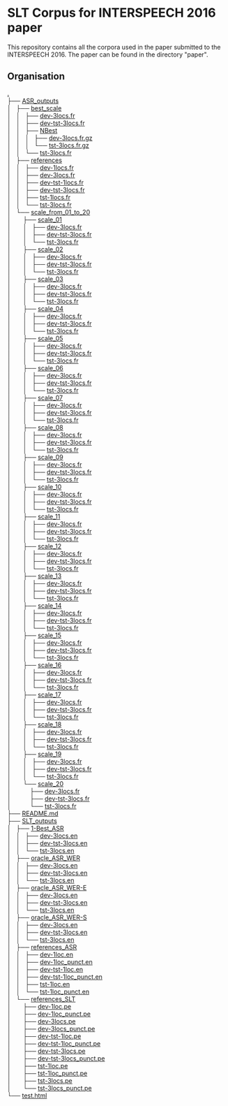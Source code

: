 # SLT Corpus for INTERSPEECH 2016 paper

This repository contains all the corpora used in the paper submitted to the INTERSPEECH 2016.
The paper can be found in the directory "paper".

## Organisation

<a href=".">.</a><br>
├── <a href="./ASR_outputs/">ASR_outputs</a><br>
│   ├── <a href="./ASR_outputs/best_scale/">best_scale</a><br>
│   │   ├── <a href="./ASR_outputs/best_scale/dev-3locs.fr">dev-3locs.fr</a><br>
│   │   ├── <a href="./ASR_outputs/best_scale/dev-tst-3locs.fr">dev-tst-3locs.fr</a><br>
│   │   ├── <a href="./ASR_outputs/best_scale/NBest/">NBest</a><br>
│   │   │   ├── <a href="./ASR_outputs/best_scale/NBest/dev-3locs.fr.gz">dev-3locs.fr.gz</a><br>
│   │   │   └── <a href="./ASR_outputs/best_scale/NBest/tst-3locs.fr.gz">tst-3locs.fr.gz</a><br>
│   │   └── <a href="./ASR_outputs/best_scale/tst-3locs.fr">tst-3locs.fr</a><br>
│   ├── <a href="./ASR_outputs/references/">references</a><br>
│   │   ├── <a href="./ASR_outputs/references/dev-1locs.fr">dev-1locs.fr</a><br>
│   │   ├── <a href="./ASR_outputs/references/dev-3locs.fr">dev-3locs.fr</a><br>
│   │   ├── <a href="./ASR_outputs/references/dev-tst-1locs.fr">dev-tst-1locs.fr</a><br>
│   │   ├── <a href="./ASR_outputs/references/dev-tst-3locs.fr">dev-tst-3locs.fr</a><br>
│   │   ├── <a href="./ASR_outputs/references/tst-1locs.fr">tst-1locs.fr</a><br>
│   │   └── <a href="./ASR_outputs/references/tst-3locs.fr">tst-3locs.fr</a><br>
│   └── <a href="./ASR_outputs/scale_from_01_to_20/">scale_from_01_to_20</a><br>
│   &nbsp;&nbsp;&nbsp; ├── <a href="./ASR_outputs/scale_from_01_to_20/scale_01/">scale_01</a><br>
│   &nbsp;&nbsp;&nbsp; │   ├── <a href="./ASR_outputs/scale_from_01_to_20/scale_01/dev-3locs.fr">dev-3locs.fr</a><br>
│   &nbsp;&nbsp;&nbsp; │   ├── <a href="./ASR_outputs/scale_from_01_to_20/scale_01/dev-tst-3locs.fr">dev-tst-3locs.fr</a><br>
│   &nbsp;&nbsp;&nbsp; │   └── <a href="./ASR_outputs/scale_from_01_to_20/scale_01/tst-3locs.fr">tst-3locs.fr</a><br>
│   &nbsp;&nbsp;&nbsp; ├── <a href="./ASR_outputs/scale_from_01_to_20/scale_02/">scale_02</a><br>
│   &nbsp;&nbsp;&nbsp; │   ├── <a href="./ASR_outputs/scale_from_01_to_20/scale_02/dev-3locs.fr">dev-3locs.fr</a><br>
│   &nbsp;&nbsp;&nbsp; │   ├── <a href="./ASR_outputs/scale_from_01_to_20/scale_02/dev-tst-3locs.fr">dev-tst-3locs.fr</a><br>
│   &nbsp;&nbsp;&nbsp; │   └── <a href="./ASR_outputs/scale_from_01_to_20/scale_02/tst-3locs.fr">tst-3locs.fr</a><br>
│   &nbsp;&nbsp;&nbsp; ├── <a href="./ASR_outputs/scale_from_01_to_20/scale_03/">scale_03</a><br>
│   &nbsp;&nbsp;&nbsp; │   ├── <a href="./ASR_outputs/scale_from_01_to_20/scale_03/dev-3locs.fr">dev-3locs.fr</a><br>
│   &nbsp;&nbsp;&nbsp; │   ├── <a href="./ASR_outputs/scale_from_01_to_20/scale_03/dev-tst-3locs.fr">dev-tst-3locs.fr</a><br>
│   &nbsp;&nbsp;&nbsp; │   └── <a href="./ASR_outputs/scale_from_01_to_20/scale_03/tst-3locs.fr">tst-3locs.fr</a><br>
│   &nbsp;&nbsp;&nbsp; ├── <a href="./ASR_outputs/scale_from_01_to_20/scale_04/">scale_04</a><br>
│   &nbsp;&nbsp;&nbsp; │   ├── <a href="./ASR_outputs/scale_from_01_to_20/scale_04/dev-3locs.fr">dev-3locs.fr</a><br>
│   &nbsp;&nbsp;&nbsp; │   ├── <a href="./ASR_outputs/scale_from_01_to_20/scale_04/dev-tst-3locs.fr">dev-tst-3locs.fr</a><br>
│   &nbsp;&nbsp;&nbsp; │   └── <a href="./ASR_outputs/scale_from_01_to_20/scale_04/tst-3locs.fr">tst-3locs.fr</a><br>
│   &nbsp;&nbsp;&nbsp; ├── <a href="./ASR_outputs/scale_from_01_to_20/scale_05/">scale_05</a><br>
│   &nbsp;&nbsp;&nbsp; │   ├── <a href="./ASR_outputs/scale_from_01_to_20/scale_05/dev-3locs.fr">dev-3locs.fr</a><br>
│   &nbsp;&nbsp;&nbsp; │   ├── <a href="./ASR_outputs/scale_from_01_to_20/scale_05/dev-tst-3locs.fr">dev-tst-3locs.fr</a><br>
│   &nbsp;&nbsp;&nbsp; │   └── <a href="./ASR_outputs/scale_from_01_to_20/scale_05/tst-3locs.fr">tst-3locs.fr</a><br>
│   &nbsp;&nbsp;&nbsp; ├── <a href="./ASR_outputs/scale_from_01_to_20/scale_06/">scale_06</a><br>
│   &nbsp;&nbsp;&nbsp; │   ├── <a href="./ASR_outputs/scale_from_01_to_20/scale_06/dev-3locs.fr">dev-3locs.fr</a><br>
│   &nbsp;&nbsp;&nbsp; │   ├── <a href="./ASR_outputs/scale_from_01_to_20/scale_06/dev-tst-3locs.fr">dev-tst-3locs.fr</a><br>
│   &nbsp;&nbsp;&nbsp; │   └── <a href="./ASR_outputs/scale_from_01_to_20/scale_06/tst-3locs.fr">tst-3locs.fr</a><br>
│   &nbsp;&nbsp;&nbsp; ├── <a href="./ASR_outputs/scale_from_01_to_20/scale_07/">scale_07</a><br>
│   &nbsp;&nbsp;&nbsp; │   ├── <a href="./ASR_outputs/scale_from_01_to_20/scale_07/dev-3locs.fr">dev-3locs.fr</a><br>
│   &nbsp;&nbsp;&nbsp; │   ├── <a href="./ASR_outputs/scale_from_01_to_20/scale_07/dev-tst-3locs.fr">dev-tst-3locs.fr</a><br>
│   &nbsp;&nbsp;&nbsp; │   └── <a href="./ASR_outputs/scale_from_01_to_20/scale_07/tst-3locs.fr">tst-3locs.fr</a><br>
│   &nbsp;&nbsp;&nbsp; ├── <a href="./ASR_outputs/scale_from_01_to_20/scale_08/">scale_08</a><br>
│   &nbsp;&nbsp;&nbsp; │   ├── <a href="./ASR_outputs/scale_from_01_to_20/scale_08/dev-3locs.fr">dev-3locs.fr</a><br>
│   &nbsp;&nbsp;&nbsp; │   ├── <a href="./ASR_outputs/scale_from_01_to_20/scale_08/dev-tst-3locs.fr">dev-tst-3locs.fr</a><br>
│   &nbsp;&nbsp;&nbsp; │   └── <a href="./ASR_outputs/scale_from_01_to_20/scale_08/tst-3locs.fr">tst-3locs.fr</a><br>
│   &nbsp;&nbsp;&nbsp; ├── <a href="./ASR_outputs/scale_from_01_to_20/scale_09/">scale_09</a><br>
│   &nbsp;&nbsp;&nbsp; │   ├── <a href="./ASR_outputs/scale_from_01_to_20/scale_09/dev-3locs.fr">dev-3locs.fr</a><br>
│   &nbsp;&nbsp;&nbsp; │   ├── <a href="./ASR_outputs/scale_from_01_to_20/scale_09/dev-tst-3locs.fr">dev-tst-3locs.fr</a><br>
│   &nbsp;&nbsp;&nbsp; │   └── <a href="./ASR_outputs/scale_from_01_to_20/scale_09/tst-3locs.fr">tst-3locs.fr</a><br>
│   &nbsp;&nbsp;&nbsp; ├── <a href="./ASR_outputs/scale_from_01_to_20/scale_10/">scale_10</a><br>
│   &nbsp;&nbsp;&nbsp; │   ├── <a href="./ASR_outputs/scale_from_01_to_20/scale_10/dev-3locs.fr">dev-3locs.fr</a><br>
│   &nbsp;&nbsp;&nbsp; │   ├── <a href="./ASR_outputs/scale_from_01_to_20/scale_10/dev-tst-3locs.fr">dev-tst-3locs.fr</a><br>
│   &nbsp;&nbsp;&nbsp; │   └── <a href="./ASR_outputs/scale_from_01_to_20/scale_10/tst-3locs.fr">tst-3locs.fr</a><br>
│   &nbsp;&nbsp;&nbsp; ├── <a href="./ASR_outputs/scale_from_01_to_20/scale_11/">scale_11</a><br>
│   &nbsp;&nbsp;&nbsp; │   ├── <a href="./ASR_outputs/scale_from_01_to_20/scale_11/dev-3locs.fr">dev-3locs.fr</a><br>
│   &nbsp;&nbsp;&nbsp; │   ├── <a href="./ASR_outputs/scale_from_01_to_20/scale_11/dev-tst-3locs.fr">dev-tst-3locs.fr</a><br>
│   &nbsp;&nbsp;&nbsp; │   └── <a href="./ASR_outputs/scale_from_01_to_20/scale_11/tst-3locs.fr">tst-3locs.fr</a><br>
│   &nbsp;&nbsp;&nbsp; ├── <a href="./ASR_outputs/scale_from_01_to_20/scale_12/">scale_12</a><br>
│   &nbsp;&nbsp;&nbsp; │   ├── <a href="./ASR_outputs/scale_from_01_to_20/scale_12/dev-3locs.fr">dev-3locs.fr</a><br>
│   &nbsp;&nbsp;&nbsp; │   ├── <a href="./ASR_outputs/scale_from_01_to_20/scale_12/dev-tst-3locs.fr">dev-tst-3locs.fr</a><br>
│   &nbsp;&nbsp;&nbsp; │   └── <a href="./ASR_outputs/scale_from_01_to_20/scale_12/tst-3locs.fr">tst-3locs.fr</a><br>
│   &nbsp;&nbsp;&nbsp; ├── <a href="./ASR_outputs/scale_from_01_to_20/scale_13/">scale_13</a><br>
│   &nbsp;&nbsp;&nbsp; │   ├── <a href="./ASR_outputs/scale_from_01_to_20/scale_13/dev-3locs.fr">dev-3locs.fr</a><br>
│   &nbsp;&nbsp;&nbsp; │   ├── <a href="./ASR_outputs/scale_from_01_to_20/scale_13/dev-tst-3locs.fr">dev-tst-3locs.fr</a><br>
│   &nbsp;&nbsp;&nbsp; │   └── <a href="./ASR_outputs/scale_from_01_to_20/scale_13/tst-3locs.fr">tst-3locs.fr</a><br>
│   &nbsp;&nbsp;&nbsp; ├── <a href="./ASR_outputs/scale_from_01_to_20/scale_14/">scale_14</a><br>
│   &nbsp;&nbsp;&nbsp; │   ├── <a href="./ASR_outputs/scale_from_01_to_20/scale_14/dev-3locs.fr">dev-3locs.fr</a><br>
│   &nbsp;&nbsp;&nbsp; │   ├── <a href="./ASR_outputs/scale_from_01_to_20/scale_14/dev-tst-3locs.fr">dev-tst-3locs.fr</a><br>
│   &nbsp;&nbsp;&nbsp; │   └── <a href="./ASR_outputs/scale_from_01_to_20/scale_14/tst-3locs.fr">tst-3locs.fr</a><br>
│   &nbsp;&nbsp;&nbsp; ├── <a href="./ASR_outputs/scale_from_01_to_20/scale_15/">scale_15</a><br>
│   &nbsp;&nbsp;&nbsp; │   ├── <a href="./ASR_outputs/scale_from_01_to_20/scale_15/dev-3locs.fr">dev-3locs.fr</a><br>
│   &nbsp;&nbsp;&nbsp; │   ├── <a href="./ASR_outputs/scale_from_01_to_20/scale_15/dev-tst-3locs.fr">dev-tst-3locs.fr</a><br>
│   &nbsp;&nbsp;&nbsp; │   └── <a href="./ASR_outputs/scale_from_01_to_20/scale_15/tst-3locs.fr">tst-3locs.fr</a><br>
│   &nbsp;&nbsp;&nbsp; ├── <a href="./ASR_outputs/scale_from_01_to_20/scale_16/">scale_16</a><br>
│   &nbsp;&nbsp;&nbsp; │   ├── <a href="./ASR_outputs/scale_from_01_to_20/scale_16/dev-3locs.fr">dev-3locs.fr</a><br>
│   &nbsp;&nbsp;&nbsp; │   ├── <a href="./ASR_outputs/scale_from_01_to_20/scale_16/dev-tst-3locs.fr">dev-tst-3locs.fr</a><br>
│   &nbsp;&nbsp;&nbsp; │   └── <a href="./ASR_outputs/scale_from_01_to_20/scale_16/tst-3locs.fr">tst-3locs.fr</a><br>
│   &nbsp;&nbsp;&nbsp; ├── <a href="./ASR_outputs/scale_from_01_to_20/scale_17/">scale_17</a><br>
│   &nbsp;&nbsp;&nbsp; │   ├── <a href="./ASR_outputs/scale_from_01_to_20/scale_17/dev-3locs.fr">dev-3locs.fr</a><br>
│   &nbsp;&nbsp;&nbsp; │   ├── <a href="./ASR_outputs/scale_from_01_to_20/scale_17/dev-tst-3locs.fr">dev-tst-3locs.fr</a><br>
│   &nbsp;&nbsp;&nbsp; │   └── <a href="./ASR_outputs/scale_from_01_to_20/scale_17/tst-3locs.fr">tst-3locs.fr</a><br>
│   &nbsp;&nbsp;&nbsp; ├── <a href="./ASR_outputs/scale_from_01_to_20/scale_18/">scale_18</a><br>
│   &nbsp;&nbsp;&nbsp; │   ├── <a href="./ASR_outputs/scale_from_01_to_20/scale_18/dev-3locs.fr">dev-3locs.fr</a><br>
│   &nbsp;&nbsp;&nbsp; │   ├── <a href="./ASR_outputs/scale_from_01_to_20/scale_18/dev-tst-3locs.fr">dev-tst-3locs.fr</a><br>
│   &nbsp;&nbsp;&nbsp; │   └── <a href="./ASR_outputs/scale_from_01_to_20/scale_18/tst-3locs.fr">tst-3locs.fr</a><br>
│   &nbsp;&nbsp;&nbsp; ├── <a href="./ASR_outputs/scale_from_01_to_20/scale_19/">scale_19</a><br>
│   &nbsp;&nbsp;&nbsp; │   ├── <a href="./ASR_outputs/scale_from_01_to_20/scale_19/dev-3locs.fr">dev-3locs.fr</a><br>
│   &nbsp;&nbsp;&nbsp; │   ├── <a href="./ASR_outputs/scale_from_01_to_20/scale_19/dev-tst-3locs.fr">dev-tst-3locs.fr</a><br>
│   &nbsp;&nbsp;&nbsp; │   └── <a href="./ASR_outputs/scale_from_01_to_20/scale_19/tst-3locs.fr">tst-3locs.fr</a><br>
│   &nbsp;&nbsp;&nbsp; └── <a href="./ASR_outputs/scale_from_01_to_20/scale_20/">scale_20</a><br>
│   &nbsp;&nbsp;&nbsp; &nbsp;&nbsp;&nbsp; ├── <a href="./ASR_outputs/scale_from_01_to_20/scale_20/dev-3locs.fr">dev-3locs.fr</a><br>
│   &nbsp;&nbsp;&nbsp; &nbsp;&nbsp;&nbsp; ├── <a href="./ASR_outputs/scale_from_01_to_20/scale_20/dev-tst-3locs.fr">dev-tst-3locs.fr</a><br>
│   &nbsp;&nbsp;&nbsp; &nbsp;&nbsp;&nbsp; └── <a href="./ASR_outputs/scale_from_01_to_20/scale_20/tst-3locs.fr">tst-3locs.fr</a><br>
├── <a href="./README.md">README.md</a><br>
├── <a href="./SLT_outputs/">SLT_outputs</a><br>
│   ├── <a href="./SLT_outputs/1-Best_ASR/">1-Best_ASR</a><br>
│   │   ├── <a href="./SLT_outputs/1-Best_ASR/dev-3locs.en">dev-3locs.en</a><br>
│   │   ├── <a href="./SLT_outputs/1-Best_ASR/dev-tst-3locs.en">dev-tst-3locs.en</a><br>
│   │   └── <a href="./SLT_outputs/1-Best_ASR/tst-3locs.en">tst-3locs.en</a><br>
│   ├── <a href="./SLT_outputs/oracle_ASR_WER/">oracle_ASR_WER</a><br>
│   │   ├── <a href="./SLT_outputs/oracle_ASR_WER/dev-3locs.en">dev-3locs.en</a><br>
│   │   ├── <a href="./SLT_outputs/oracle_ASR_WER/dev-tst-3locs.en">dev-tst-3locs.en</a><br>
│   │   └── <a href="./SLT_outputs/oracle_ASR_WER/tst-3locs.en">tst-3locs.en</a><br>
│   ├── <a href="./SLT_outputs/oracle_ASR_WER-E/">oracle_ASR_WER-E</a><br>
│   │   ├── <a href="./SLT_outputs/oracle_ASR_WER-E/dev-3locs.en">dev-3locs.en</a><br>
│   │   ├── <a href="./SLT_outputs/oracle_ASR_WER-E/dev-tst-3locs.en">dev-tst-3locs.en</a><br>
│   │   └── <a href="./SLT_outputs/oracle_ASR_WER-E/tst-3locs.en">tst-3locs.en</a><br>
│   ├── <a href="./SLT_outputs/oracle_ASR_WER-S/">oracle_ASR_WER-S</a><br>
│   │   ├── <a href="./SLT_outputs/oracle_ASR_WER-S/dev-3locs.en">dev-3locs.en</a><br>
│   │   ├── <a href="./SLT_outputs/oracle_ASR_WER-S/dev-tst-3locs.en">dev-tst-3locs.en</a><br>
│   │   └── <a href="./SLT_outputs/oracle_ASR_WER-S/tst-3locs.en">tst-3locs.en</a><br>
│   ├── <a href="./SLT_outputs/references_ASR/">references_ASR</a><br>
│   │   ├── <a href="./SLT_outputs/references_ASR/dev-1loc.en">dev-1loc.en</a><br>
│   │   ├── <a href="./SLT_outputs/references_ASR/dev-1loc_punct.en">dev-1loc_punct.en</a><br>
│   │   ├── <a href="./SLT_outputs/references_ASR/dev-tst-1loc.en">dev-tst-1loc.en</a><br>
│   │   ├── <a href="./SLT_outputs/references_ASR/dev-tst-1loc_punct.en">dev-tst-1loc_punct.en</a><br>
│   │   ├── <a href="./SLT_outputs/references_ASR/tst-1loc.en">tst-1loc.en</a><br>
│   │   └── <a href="./SLT_outputs/references_ASR/tst-1loc_punct.en">tst-1loc_punct.en</a><br>
│   └── <a href="./SLT_outputs/references_SLT/">references_SLT</a><br>
│   &nbsp;&nbsp;&nbsp; ├── <a href="./SLT_outputs/references_SLT/dev-1loc.pe">dev-1loc.pe</a><br>
│   &nbsp;&nbsp;&nbsp; ├── <a href="./SLT_outputs/references_SLT/dev-1loc_punct.pe">dev-1loc_punct.pe</a><br>
│   &nbsp;&nbsp;&nbsp; ├── <a href="./SLT_outputs/references_SLT/dev-3locs.pe">dev-3locs.pe</a><br>
│   &nbsp;&nbsp;&nbsp; ├── <a href="./SLT_outputs/references_SLT/dev-3locs_punct.pe">dev-3locs_punct.pe</a><br>
│   &nbsp;&nbsp;&nbsp; ├── <a href="./SLT_outputs/references_SLT/dev-tst-1loc.pe">dev-tst-1loc.pe</a><br>
│   &nbsp;&nbsp;&nbsp; ├── <a href="./SLT_outputs/references_SLT/dev-tst-1loc_punct.pe">dev-tst-1loc_punct.pe</a><br>
│   &nbsp;&nbsp;&nbsp; ├── <a href="./SLT_outputs/references_SLT/dev-tst-3locs.pe">dev-tst-3locs.pe</a><br>
│   &nbsp;&nbsp;&nbsp; ├── <a href="./SLT_outputs/references_SLT/dev-tst-3locs_punct.pe">dev-tst-3locs_punct.pe</a><br>
│   &nbsp;&nbsp;&nbsp; ├── <a href="./SLT_outputs/references_SLT/tst-1loc.pe">tst-1loc.pe</a><br>
│   &nbsp;&nbsp;&nbsp; ├── <a href="./SLT_outputs/references_SLT/tst-1loc_punct.pe">tst-1loc_punct.pe</a><br>
│   &nbsp;&nbsp;&nbsp; ├── <a href="./SLT_outputs/references_SLT/tst-3locs.pe">tst-3locs.pe</a><br>
│   &nbsp;&nbsp;&nbsp; └── <a href="./SLT_outputs/references_SLT/tst-3locs_punct.pe">tst-3locs_punct.pe</a><br>
└── <a href="./test.html">test.html</a><br>